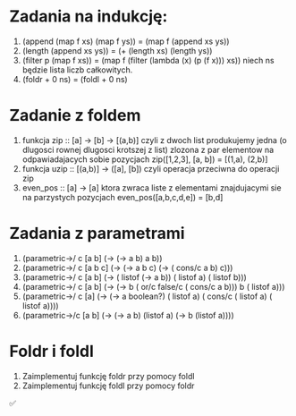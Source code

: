 # Zadania na indukcję:
1.  (append (map f xs) (map f ys)) = (map f (append xs ys))
2. (length (append xs ys)) = (+ (length xs) (length ys))
3. (filter p (map f xs)) = (map f (filter (lambda (x) (p (f x))) xs))
niech ns będzie lista liczb całkowitych.
4. (foldr + 0 ns) = (foldl + 0 ns) 
# Zadanie z foldem
1. funkcja zip :: [a] -> [b] -> [(a,b)] czyli z dwoch list produkujemy jedna (o dlugosci rownej dlugosci krotszej z list) zlozona z par elementow na odpawiadajacych sobie pozycjach zip([1,2,3], [a, b]) = [(1,a), (2,b)] 
2. funkcja uzip :: [(a,b)] -> ([a], [b]) czyli operacja przeciwna do operacji zip
3. even_pos :: [a] -> [a] ktora zwraca liste z elementami znajdujacymi sie na parzystych pozycjach even_pos([a,b,c,d,e]) = [b,d]
# Zadania z parametrami
1. (parametric->/ c [a b] (-> (-> a b) a b)) 
2. (parametric->/ c [a b c] (-> (-> a b c) (-> ( cons/c a b) c)))
3. (parametric->/ c [a b] (-> ( listof (-> a b)) ( listof a) ( listof b)))
4. (parametric->/ c [a b] (-> (-> b ( or/c false/c ( cons/c a b))) b ( listof a)))
5. (parametric->/ c [a] (-> (-> a boolean?) ( listof a) ( cons/c ( listof a) ( listof a))))
6. (parametric->/c [a b] (-> (-> a b) (listof a) (-> b (listof a)))) 

# Foldr i foldl
1. Zaimplementuj funkcję foldr przy pomocy foldl
2. Zaimplementuj funkcję foldl przy pomocy foldr


✅